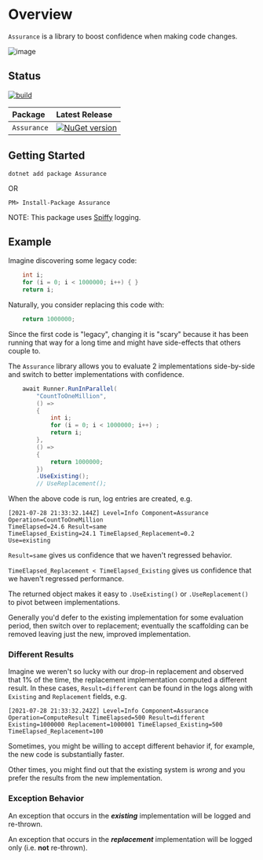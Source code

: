# Overview

`Assurance` is a library to boost confidence when making code changes.

![image](https://user-images.githubusercontent.com/1980791/111552805-504fdd00-8740-11eb-8086-444e52abef65.png)

## Status

[![build](https://github.com/chris-peterson/assurance/actions/workflows/ci.yml/badge.svg)](https://github.com/chris-peterson/assurance/actions/workflows/ci.yml)

Package | Latest Release |
:-------- | :------------ |
`Assurance` | [![NuGet version](https://img.shields.io/nuget/dt/Assurance.svg)](https://www.nuget.org/packages/assurance)

## Getting Started

`dotnet add package Assurance`

OR

`PM> Install-Package Assurance`

NOTE: This package uses [Spiffy](https://github.com/chris-peterson/spiffy#overview) logging.

## Example

Imagine discovering some legacy code:

```c#
    int i;
    for (i = 0; i < 1000000; i++) { }
    return i;
```

Naturally, you consider replacing this code with:

```c#
    return 1000000;
```

Since the first code is "legacy", changing it is "scary" because it has been running
that way for a long time and might have side-effects that others couple to.

The `Assurance` library allows you to evaluate 2 implementations side-by-side
and switch to better implementations with confidence.

```c#
    await Runner.RunInParallel(
        "CountToOneMillion",
        () =>
        {
            int i;
            for (i = 0; i < 1000000; i++) ;
            return i;
        },
        () =>
        {
            return 1000000;
        })
        .UseExisting();
        // UseReplacement();
```

When the above code is run, log entries are created, e.g.

```plaintext
[2021-07-28 21:33:32.144Z] Level=Info Component=Assurance Operation=CountToOneMillion
TimeElapsed=24.6 Result=same
TimeElapsed_Existing=24.1 TimeElapsed_Replacement=0.2
Use=existing
```

`Result=same` gives us confidence that we haven't regressed behavior.

`TimeElapsed_Replacement < TimeElapsed_Existing` gives us confidence that we haven't regressed performance.

The returned object makes it easy to `.UseExisting()` or `.UseReplacement()` to pivot between implementations.

Generally you'd defer to the existing implementation for some evaluation period, then switch over to replacement;
eventually the scaffolding can be removed leaving just the new, improved implementation.

### Different Results

Imagine we weren't so lucky with our drop-in replacement and observed that 1% of the time, the replacement implementation computed a different result.
In these cases, `Result=different` can be found in the logs along with `Existing` and `Replacement` fields, e.g.

```plaintext
[2021-07-28 21:33:32.242Z] Level=Info Component=Assurance
Operation=ComputeResult TimeElapsed=500 Result=different
Existing=1000000 Replacement=1000001 TimeElapsed_Existing=500 TimeElapsed_Replacement=100
```

Sometimes, you might be willing to accept different behavior if, for example, the new code is substantially faster.

Other times, you might find out that the existing system is _wrong_ and you prefer the results from the new implementation.

### Exception Behavior

An exception that occurs in the _**existing**_ implementation will be logged and re-thrown.

An exception that occurs in the _**replacement**_ implementation will be logged only (i.e. **not** re-thrown).
